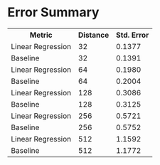 Error Summary
==
<table>
<tr>
    <th>Metric</th>
    <th>Distance</th>
    <th>Std. Error</th>
</tr>

<tr>
    <td>Linear Regression</td>
    <td>32</td>
    <td>0.1377</td>
</tr>
<tr>
    <td>Baseline</td>
    <td>32</td>
    <td>0.1391</td>
</tr>

<tr>
    <td>Linear Regression</td>
    <td>64</td>
    <td>0.1980</td>
</tr>
<tr>
    <td>Baseline</td>
    <td>64</td>
    <td>0.2004</td>
</tr>

<tr>
    <td>Linear Regression</td>
    <td>128</td>
    <td>0.3086</td>
</tr>
<tr>
    <td>Baseline</td>
    <td>128</td>
    <td>0.3125</td>
</tr>

<tr>
    <td>Linear Regression</td>
    <td>256</td>
    <td>0.5721</td>
</tr>
<tr>
    <td>Baseline</td>
    <td>256</td>
    <td>0.5752</td>
</tr>

<tr>
    <td>Linear Regression</td>
    <td>512</td>
    <td>1.1592</td>
</tr>
<tr>
    <td>Baseline</td>
    <td>512</td>
    <td>1.1772</td>
</tr>
</table>